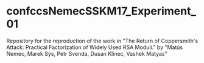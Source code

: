 # confccsNemecSSKM17_Experiment_01
Repository for the reproduction of the work in "The Return of Coppersmith's Attack: Practical Factorization of Widely Used RSA Moduli." by "Matús Nemec, Marek Sýs, Petr Svenda, Dusan Klinec, Vashek Matyas"
